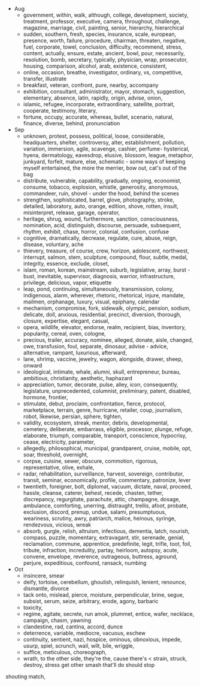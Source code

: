 - Aug
	- government, within, walk, although, college, development, society, treatment, professor, executive, camera, throughout, challenge, magazine, marriage, civil, painting, senior, hierarchy, hierarchical
	-  sudden, southern, fresh, species, insurance, scale, european, presence, worth, failure, procedure, chairman, threaten, negative, fuel, corporate, towel, conclusion, difficulty, recommend, stress, content, actually, ensure, estate, ancient, bowl, pour, necessarily, resolution, bomb, secretary, typically, physician, wrap, prosecutor, housing, comparison, alcohol, arab, existence, consistent, 
	- online, occasion, breathe, investigator, ordinary, vs, competitive, transfer, illustrate
	- breakfast, veteran, confront, pure, nearby, accompany
	- exhibition, consultant, administrator, mayor, stomach, suggestion, elementary, absence, latin, rapidly, origin, advise, onion, 
	- islamic, refugee, incorporate, extraordinary, satellite, portrait, cooperate, testimony, literary, 
	- fortune, occupy, accurate, whereas, bullet, scenario, natural, finance, diverse, behind, pronunciation
- Sep
	- unknown, protest, possess, political, loose, considerable, headquarters, shelter, controversy, alter, establishment, pollution, variation, immersion, agile, scavenge, cashier, perfume- hysterical, hyena, dermatology, eavesdrop, elusive, blossom, league, metaphor, junkyard, forfeit, mature, else, schematic - some ways of keeping myself entertained, the more the merrier, bow out, cat's out of the bag 
	- distribute, vulnerable, capability, gradually, ongoing, economist, consume, tobacco, explosion, whistle, generosity, anonymous, commandeer, ruin, shovel - under the hood, behind the scenes
	- strengthen, sophisticated, barrel, glove, photography, stroke, detailed, laboratory, auto, orange, edition, shove, rotten, insult, misinterpret, release, garage, operator, 
	- heritage, shrug, wound, furthermore, sanction, consciousness, nomination, acid, distinguish, discourse, persuade, subsequent, rhythm, exhibit, chase, horror, colonial, confusion, confuse
	- cognitive, dramatically, decrease, regulate, cure, abuse, reign, disease, voluntary, ache
	- thievery, treasure, of course, crew, horizon, adolescent, northwest, interrupt, salmon, stem, sculpture, compound, flour, subtle, medal, integrity, essence, exclude, closet, 
	- islam, roman, korean, mainstream, suburb, legislative, array, burst -bust, inevitable, supervisor, diagnosis, warrior, infrastructure, privilege, delicious, vapor, etiquette
	- leap, pond, continuing, simultaneously, transmission, colony, indigenous, alarm, wherever, rhetoric, rhetorical, injure, mandate, mailmen, orphanage, luxury, visual, epiphany, calendar
	- mechanism, compromise, fork, sidewalk, olympic, pension, sodium, delicate, doll, anxious, residential, precinct, diversion, thorough, closure, expertise, elegant, casual, 
	- opera, wildlife, elevator, endorse, realm, recipient, bias, inventory, popularity, cereal, oven, cologne,
	- precious, trailer, accuracy, nominee, alleged, donate, aisle, changed, owe, transfusion, foul, separate, dinosaur, advise - advice, alternative, rampant, luxurious, afterward, 
	- lane, shrimp, vaccine, jewelry, wagon, alongside, drawer, sheep, onward
	- ideological, intimate, whale, alumni, skull, entrepreneur, bureau, ambitious, christianity, aesthetic, haphazard
	- appreciation, tumor, decorate, pulse, alley, icon, consequently, legislature, unprecedented, columnist, preliminary, patent, disabled, hormone, frontier, 
	- stimulate, debut, proclaim, confrontation, fierce, protocol, marketplace, terrain, genre, hurricane, retailer, coup, journalism, robot, likewise, persian, sphere, tighten, 
	- validity, ecosystem, streak, mentor, debris, developmental, cemetery, deliberate, embarrass, eligible, processor, plunge, refuge, elaborate, triumph, comparable, transport, conscience, hypocrisy, cease, electricity, parameter, 
	- allegedly, philosophical, municipal, grandparent, cruise, mobile, opt, soar, threshold, overnight, 
	- corpse, cuisine, sewer, obscure, commotion, rigorous, representative, olive, exhale, 
	- radar, rehabilitation, surveillance, harvest, sovereign, contributor, transit, seminar, economically, profile, commentary, patronize, lever
	- twentieth, foreigner, bolt, diplomat, vacuum, dictate, naval, proceed, hassle, cleanse, caterer, behest, recede, chasten, tether, discrepancy, regurgitate, parachute, attic, champagne, dosage, ambulance, comforting, unerring, distraught, trellis, afoot, probate, exclusion, discord, prenup, undue, salami, presumptuous, weariness, scrutiny, awry, patriarch, malice, heinous, syringe, rendezvous, vicious, wreak
	- absorb, gurgle, relish, altruism, infectious, dementia, latch, nourish, compass, puzzle, momentary, extravagant, stir, serenade, genial, reclamation, commune, apprentice, predefinite, legit, trifle, toot, foil, tribute, infraction, incredulity, partay, heirloom, autopsy, acute, convene, envelope, reverence, outrageous, buttress, aground, perjure, expeditious, confound, ransack, numbing
- Oct
	- insincere, smear 
	- deify, tortoise, cerebellum, ghoulish, relinquish, lenient, renounce, dismantle, divorce
	- tack onto, mislead, pierce, moisture, perpendicular, brine, segue, subsist, serum, seize, arbitrary, erode, agony, barbaric
	- toxicity, 
	- regime, agitate, secrete, run amok, plummet, entice, wafer, necklace, campaign, chasm, yawning
	- clandestine, rad, cantina, accord, dunce
	- deterrence, variable, mediocre, vacuous, eschew
	- continuity, sentient, nazi, hospice, ominous, obnoxious, impede, usurp, spiel, scrunch, wail, wilt, bile, wriggle, 
	- suffice, meticulous, choreograph, 
	- wrath, 
to the other side, they're the, cause there's <
strain, struck, destroy, stress
get other
smash
that'll do
should stop 

shouting match, 